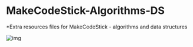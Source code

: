 # MakeCodeStick-Algorithms-DS
*Extra resources files for MakeCodeStick - algorithms and data structures

<img src='https://github.com/jameshjay/MakeCodeStick-Algorithms-DS/blob/main/Other/course.png' alt='img'/>

